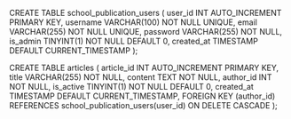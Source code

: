 CREATE TABLE school_publication_users (
    user_id INT AUTO_INCREMENT PRIMARY KEY,
    username VARCHAR(100) NOT NULL UNIQUE,
    email VARCHAR(255) NOT NULL UNIQUE,
    password VARCHAR(255) NOT NULL,
    is_admin TINYINT(1) NOT NULL DEFAULT 0,
    created_at TIMESTAMP DEFAULT CURRENT_TIMESTAMP
);

CREATE TABLE articles (
    article_id INT AUTO_INCREMENT PRIMARY KEY,
    title VARCHAR(255) NOT NULL,
    content TEXT NOT NULL,
    author_id INT NOT NULL,
    is_active TINYINT(1) NOT NULL DEFAULT 0,
    created_at TIMESTAMP DEFAULT CURRENT_TIMESTAMP,
    FOREIGN KEY (author_id) REFERENCES school_publication_users(user_id) ON DELETE CASCADE
);
